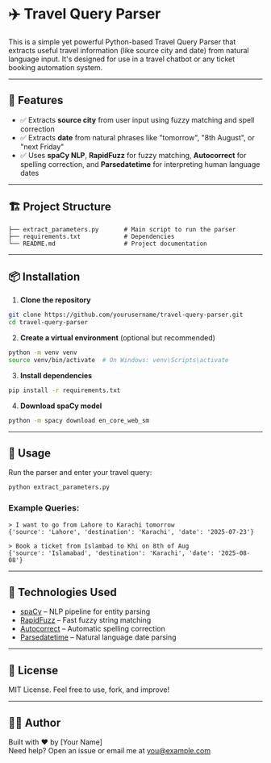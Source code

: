 
# ✈️ Travel Query Parser

This is a simple yet powerful Python-based Travel Query Parser that extracts useful travel information (like source city and date) from natural language input. It's designed for use in a travel chatbot or any ticket booking automation system.

---

## 🧠 Features

- ✅ Extracts **source city** from user input using fuzzy matching and spell correction
- ✅ Extracts **date** from natural phrases like "tomorrow", "8th August", or "next Friday"
- ✅ Uses **spaCy NLP**, **RapidFuzz** for fuzzy matching, **Autocorrect** for spelling correction, and **Parsedatetime** for interpreting human language dates

---

## 🏗️ Project Structure

```
├── extract_parameters.py       # Main script to run the parser
├── requirements.txt            # Dependencies
└── README.md                   # Project documentation
```

---

## 📦 Installation

1. **Clone the repository**

```bash
git clone https://github.com/yourusername/travel-query-parser.git
cd travel-query-parser
```

2. **Create a virtual environment** (optional but recommended)

```bash
python -m venv venv
source venv/bin/activate  # On Windows: venv\Scripts\activate
```

3. **Install dependencies**

```bash
pip install -r requirements.txt
```

4. **Download spaCy model**

```bash
python -m spacy download en_core_web_sm
```

---

## 🚀 Usage

Run the parser and enter your travel query:

```bash
python extract_parameters.py
```

### Example Queries:

```
> I want to go from Lahore to Karachi tomorrow
{'source': 'Lahore', 'destination': 'Karachi', 'date': '2025-07-23'}

> Book a ticket from Islambad to Khi on 8th of Aug
{'source': 'Islamabad', 'destination': 'Karachi', 'date': '2025-08-08'}
```

---

## 🧪 Technologies Used

- [spaCy](https://spacy.io/) – NLP pipeline for entity parsing
- [RapidFuzz](https://github.com/maxbachmann/RapidFuzz) – Fast fuzzy string matching
- [Autocorrect](https://github.com/phatpiglet/autocorrect) – Automatic spelling correction
- [Parsedatetime](https://github.com/bear/parsedatetime) – Natural language date parsing

---

## 📝 License

MIT License. Feel free to use, fork, and improve!

---

## 👨‍💻 Author

Built with ❤️ by [Your Name]  
Need help? Open an issue or email me at you@example.com
